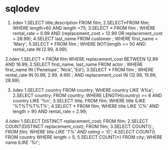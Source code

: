 # sqlodev
1. ödev
1.SELECT title,description FROM film;
2.SELECT*FROM film;
WHERE length>60 AND length <75;
3.SELECT * FROM film ;
WHERE rental_rate = 0.99 AND (replacement_cost = 12.99 OR replacement_cost = 28.99);
4.SELECT last_name FROM customer ;
WHERE first_name = 'Mary';
5.SELECT * FROM film ;
WHERE NOT(length <= 50 AND rental_rate IN (2.99, 4.99);

2.ödev
1.SELECT * FROM film WHERE replacement_cost BETWEEN 12.99 AND 16.99;
2.SELECT first_name, last_name FROM actor ;
WHERE first_name IN ('Penelope', 'Nick', 'Ed');
3.SELECT * FROM film ;
WHERE rental_rate IN (0.99, 2.99, 4.99) ;
AND replacement_cost IN (12.99, 15.99, 28.99);

3. ödev
1.SELECT country FROM country;
WHERE country LIKE 'A%a';
2.SELECT country;
FROM country;
WHERE LENGTH(country) >= 6 AND country LIKE '%n';
3.SELECT title;
FROM film;
WHERE title ILIKE '%T%T%T%T%';
4.SELECT *
FROM film;
WHERE title LIKE 'C%' AND length > 90 AND rental_rate = 2.99;

4.ödev
1.SELECT DISTINCT replacement_cost;
FROM film;
2.SELECT COUNT(DISTINCT replacement_cost);
FROM film;
3.SELECT COUNT(*) ;
FROM film;
WHERE title LIKE 'T%' AND rating = 'G';
4.SELECT COUNT(*) FROM country WHERE length = 5; 
5.SELECT COUNT(*) FROM city;
WHERE name ILIKE '%r';


